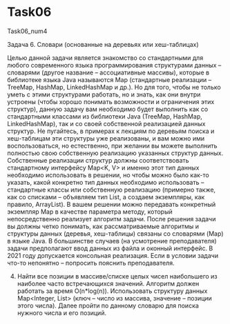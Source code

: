 # Task06
Task06_num4

Задача 6.
Словари (основанные на деревьях или хеш-таблицах)

Целью данной задачи является знакомство со стандартными для любого современного языка программирования структурами данных – словарями (другое название – ассоциативные массивы), которые в библиотеке языка Java называются Map (стандартные реализации – TreeMap, HashMap, LinkedHashMap и др.).
Но для того, чтобы не только уметь с этими структурами работать, но и знать, как они внутри устроены (чтобы хорошо понимать возможности и ограничения этих структур), данную задачу вам необходимо будет выполнить как со стандартными классами из библиотеки Java (TreeMap<T>, HashMap<T>, LinkedHashMap<T>), так и со своей собственной реализацией данных структур. Не пугайтесь, в примерах к лекциям по деревьям поиска и хеш-таблицам эти структуры уже реализованы, и вам можно ими воспользоваться, но естественно, при желании вы можете выполнить полностью свою собственную реализацию указанных структур данных.
Собственные реализации структур должны соответствовать стандартному интерфейсу Map<K, V> и именно этот тип данных необходимо использовать в решении, но чтобы можно было как-то указать, какой конкретно тип данных необходимо использовать – стандартные классы или собственную реализацию (примерно также, как со списками – объявляем тип List<T>, а создаем экземпляры, как правило, ArrayList<T>). В вашем решении можно передавать конкретный экземпляр Map<T> в качестве параметра методу, который непосредственно реализует алгоритм задачи.
После решения задачи вы должны четко понимать, как рассматриваемые алгоритмы и структуры данных (деревья, хеш-таблицы) связаны со словарями (Map<T>) в языке Java.
В большинстве случаев (на усмотрение преподавателя) задачи предполагают ввод данных из файла и оконный интерфейс. В 2021 году допускается консольная реализация.
Если в условии задачи что-то непонятно – попросить пояснить преподавателя.

  
  4.	Найти все позиции в массиве/списке целых чисел наибольшего из наиболее часто встречающихся значений. Алгоритм должен работать за время O(n*log(n)). Использовать структуру данных Map<Integer, List<Integer>> (ключ – число из массива, значение – позиции этого числа). Далее пройти по данному словарю для поиска нужного числа и его позиций.
